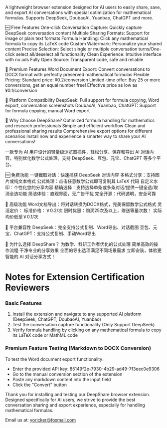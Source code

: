 A lightweight browser extension designed for AI users to easily share, save, and export AI conversations with special optimization for mathematical formulas. Supports DeepSeek, DoubaoAI, Yuanbao, ChatGPT and more.

🆓 Free Features
One-click Conversation Capture: Quickly capture DeepSeek conversation content
Multiple Sharing Formats: Support for image or plain text formats
Formula Handling: Click any mathematical formula to copy its LaTeX code
Custom Watermark: Personalize your shared content
Precise Selection: Select single or multiple conversation turns/One-click select all/deselect all functionality
Clean Experience: Intuitive interface with no ads
Fully Open Source: Transparent code, safe and reliable

💎 Premium Features
Word Document Export: Convert conversations to DOCX format with perfectly preserved mathematical formulas
Flexible Pricing:
Standard price: ¥0.2/conversion
Limited-time offer: Buy 25 or more conversions, get an equal number free!
Effective price as low as ¥0.1/conversion

📱 Platform Compatibility
DeepSeek: Full support for formula copying, Word export, conversation screenshots
DoubaoAI, Yuanbao, ChatGPT: Support for formula copying, manual Word export

🚀 Why Choose DeepShare?
Optimized formula handling for mathematics and research professionals
Simple and efficient workflow
Clean and professional sharing results
Comprehensive export options for different scenarios
Install now and experience a smarter way to share your AI conversations!


一款专为 AI 用户设计的轻量级浏览器插件，轻松分享、保存和导出 AI 对话内容，特别优化数学公式处理。支持 DeepSeek、豆包、元宝、ChatGPT 等多个平台。

🆓 免费功能
一键截取对话：快速捕获 DeepSeek 对话内容
多格式分享：支持图片或纯文本格式
公式处理：点击任意数学公式即可复制其 LaTeX 代码
自定义水印：个性化您的分享内容
精确选择：支持选择单条或多条对话/提供一键全选/取消全选功能
简洁体验：直观界面，无广告干扰
完全开源：代码透明，安全可靠

💎 高级功能
Word文档导出：将对话转换为DOCX格式，完美保留数学公式格式
灵活定价：
标准价格：￥0.2/次
限时优惠：购买25次及以上，赠送等量次数！
实际均价低至￥0.1/次

📱 平台兼容性
DeepSeek：完全支持公式复制、Word导出、对话截图
豆包、元宝、ChatGPT：支持公式复制、手动Word导出

🚀 为什么选择 DeepShare？
为数学、科研工作者优化的公式处理
简单高效的操作流程
干净专业的分享效果
全面的导出选项满足不同场景需求
立即安装，体验更智能的 AI 对话分享方式！



# Notes for Extension Certification Reviewers

### Basic Features

1. Install the extension and navigate to any supported AI platform (DeepSeek, ChatGPT, DoubaoAI, Yuanbao)
2. Test the conversation capture functionality (Only Support DeepSeek)
3. Verify formula handling by clicking on any mathematical formula to copy its LaTeX code or MathML code

### Premium Feature Testing (Markdown to DOCX Conversion)

To test the Word document export functionality:
   - Enter the provided API key: 85149f2e-7930-4b29-ad49-7f3eec0e9306
   - Go to the manual conversion section of the extension
   - Paste any markdown content into the input field
   - Click the "Convert" button

Thank you for installing and testing our DeepShare browser extension. Designed specifically for AI users, we strive to provide the best conversation sharing and export experience, especially for handling mathematical formulas.

Email us at: yoricker@foxmail.com